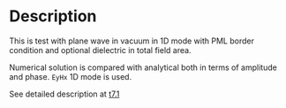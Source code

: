 # Description

This is test with plane wave in vacuum in 1D mode with PML border condition and optional dielectric in total field area.

Numerical solution is compared with analytical both in terms of amplitude and phase. `EyHx` 1D mode is used.

See detailed description at [t7.1](../t7.1/README.md)
